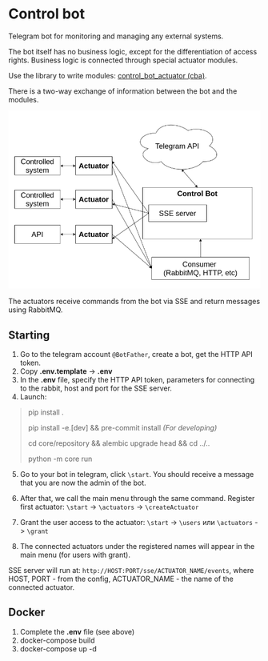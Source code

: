 # Control bot

Telegram bot for monitoring and managing any external systems.

The bot itself has no business logic, except for the differentiation of access rights.
Business logic is connected through special actuator modules.

Use the library to write modules: [control_bot_actuator (cba)](https://github.com/osipov-andrey/control_bot_actuator).

There is a two-way exchange of information between the bot and the modules.

![Alt-текст](https://github.com/osipov-andrey/control_bot/blob/master/docs/main_schema.png?raw=true "Control bot + actuators")

The actuators receive commands from the bot via SSE and return messages using RabbitMQ.

## Starting

1. Go to the telegram account `@BotFather`, create a bot, get the HTTP API token.
2. Copy **.env.template** -> **.env**
3. In the **.env** file, specify the HTTP API token, parameters for connecting to the rabbit, host and port for the SSE server.
4. Launch:
> pip install .
>
> pip install -e.[dev] && pre-commit install  _(For developing)_
>
> cd core/repository && alembic upgrade head && cd ../..
>  
> python -m core run

5. Go to your bot in telegram, click `\start`. 
   You should receive a message that you are now the admin of the bot.

6. After that, we call the main menu through the same command. 
   Register first actuator:
   `\start` -> `\actuators` -> `\createActuator`

7. Grant the user access to the actuator:
   `\start` -> `\users` или `\actuators` -> `\grant`

8. The connected actuators under the registered names will appear in the main menu (for users with grant).

SSE server will run at:
`http://HOST:PORT/sse/ACTUATOR_NAME/events`,
where HOST, PORT - from the config, ACTUATOR_NAME - the name of the connected actuator.

## Docker

1. Complete the **.env** file (see above)
2. docker-compose build
3. docker-compose up -d
